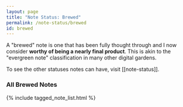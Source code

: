 ```yaml
---
layout: page
title: "Note Status: Brewed"
permalink: /note-status/brewed
id: brewed
---
```


A "brewed" note is one that has been fully thought through and I now consider **worthy of being a nearly final product**. This is akin to the "evergreen note" classification in many other digital gardens.

To see the other statuses notes can have, visit [[note-status]].

<h3>All Brewed Notes</h3>

{% include tagged_note_list.html %}
